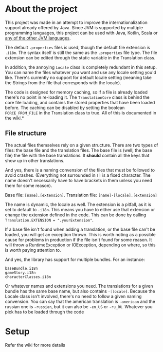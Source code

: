 # About the project

This project was made in an attempt to improve the internationalization support already offered by Java. Since JVM is supported by multiple programming languages, this project can be used with Java, Kotlin, Scala or [any of the other JVM languages](http://www.oracle.com/technetwork/articles/java/architect-languages-2266279.html). 

The default `.properties` files is used, though the default file extension is `.i18n`. The syntax itself is still the same as the `.properties` file type. The file extension can be edited through the static variable in the Translation class.

In addition, the annoying `Locale` class is completely redundant in this setup. You can name the files whatever you want and use any locale setting you'd like. There's currently no support for default locale setting (meaning take the Strings from the file that corresponds with the locale). 

The code is designed for memory caching, so if a file is already loaded there's no point in re-loading it. The `TranslationCore` class is behind the core file loading, and contains the stored properties that have been loaded before. The caching can be disabled by setting the boolean `FORCE_FROM_FILE` in the Translation class to true. All of this is documented in the wiki.*



## File structure

The actual files themselves rely on a given structure. There are two types of files: the base file and the translation files.
The base file is (well, the base file) the file with the base translations. It **should** contain all the keys that show up in other translations. 

And yes, there is a naming convension of the files that must be followed to avoid crashes. (Everything not surrounded in `[]` is a fixed character. The name doesn't necessarily have to have brackets in them unless you need them for some reason).

Base file: `[name].[extension]`.
Translation file: `[name]-[locale].[extension]`

The name is dynamic, the locale as well. The extension is a pitfall, as it is set to default to `.i18n`. This means you have to either use that extension or change the extension defined in the code. This can be done by calling `Translation.EXTENSION = ".yourExtension"`.

If a base file isn't found when adding a translation, or the base file can't be loaded, you will get an exception thrown. This is worth noting as a possible cause for problems in production if the file isn't found for some reason. It will throw a RuntimeException or IOException, depending on where, so this is worth paying attention to.

And yes, the library has support for multiple bundles. For an instance:

    baseBundle.i18n
    gameStory.i18n
    characterClasses.i18n
    
Or whatever names and extensions you need. The translations for a given bundle has the same base name, but also contains `-[locale]`. Because the Locale class isn't involved, there's no need to follow a given naming convension. You can say that the american translation is `-american` and the russian one is `-russian`, but it can also be `-en_US` or `-ru_RU`. Whatever you pick has to be loaded through the code

# Setup

Refer the wiki for more details
